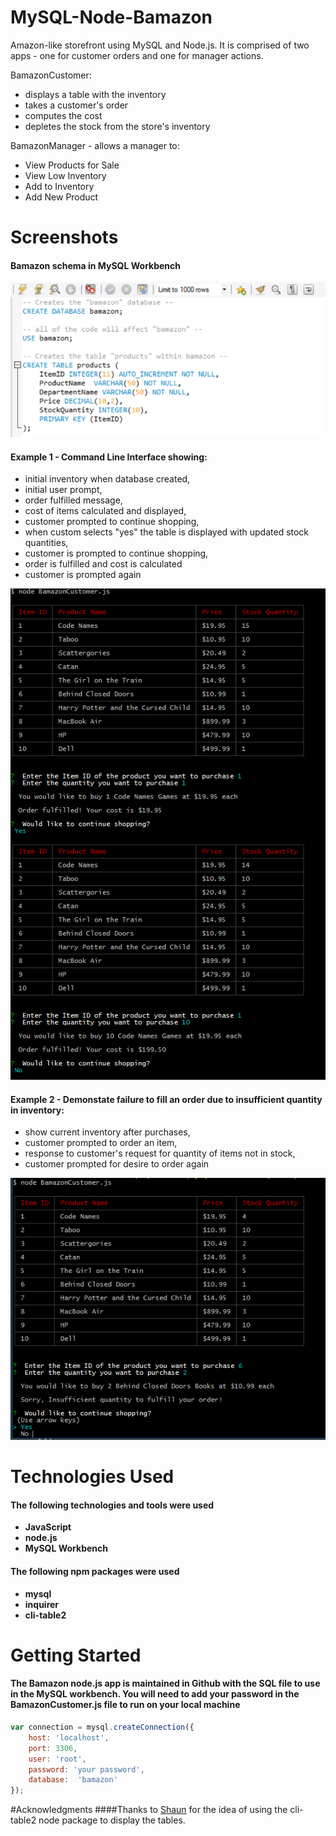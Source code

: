# MySQL-Node-Bamazon
Amazon-like storefront using MySQL and Node.js. It is comprised of two apps - one for customer orders and one for manager actions. 

BamazonCustomer:
* displays a table with the inventory
* takes a customer's order
* computes the cost
* depletes the stock from the store's inventory

BamazonManager - allows a manager to:
* View Products for Sale 
* View Low Inventory 
* Add to Inventory
* Add New Product

# Screenshots
#### Bamazon schema in MySQL Workbench

![Alt text](/images/schema.PNG?raw=true "Photo of the MySQL Workbench showing the schema and initial inventory")

#### Example 1 - Command Line Interface showing:
* initial inventory when database created,
* initial user prompt,
* order fulfilled message,
* cost of items calculated and displayed,
* customer prompted to continue shopping,
* when custom selects "yes" the table is displayed with updated stock quantities,
* customer is prompted to continue shopping,
* order is fulfilled and cost is calculated
* customer is prompted again


![Alt text](/images/r1.PNG?raw=true "Photo of the command line interface showing table with initial inventory and customer prompts")

#### Example 2 - Demonstate failure to fill an order due to insufficient quantity in inventory:
* show current inventory after purchases, 
* customer prompted to order an item, 
* response to customer's request for quantity of items not in stock,
* customer prompted for desire to order again

![Alt text](/images/r2.PNG?raw=true "Photo of the command line interface showing table with inventory and customer prompts")

# Technologies Used
#### The following technologies and tools were used
* **JavaScript**
* **node.js**
* **MySQL Workbench**

#### The following npm packages were used 
* **mysql**
* **inquirer**
* **cli-table2**

# Getting Started
#### The Bamazon node.js app is maintained in Github with the SQL file to use in the MySQL workbench. You will need to add your password in the BamazonCustomer.js file to run on your local machine

```javascript
var connection = mysql.createConnection({
	host: 'localhost',
	port: 3306,
	user: 'root',
	password: 'your password',
	database:  'bamazon'
});
```
#Acknowledgments
####Thanks to [Shaun](https://github.com/fullers) for the idea of using the cli-table2 node package to display the tables.